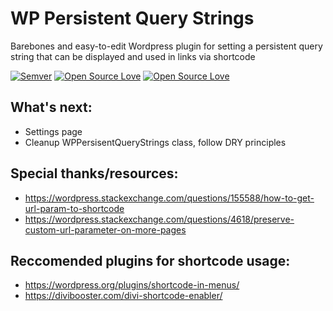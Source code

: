 # WP Persistent Query Strings

Barebones and easy-to-edit Wordpress plugin for setting a persistent query string that can be displayed and used in links via shortcode

[![Semver](http://img.shields.io/SemVer/1.0.1.png)](http://semver.org/spec/v1.0.1.html)
[![Open Source Love](https://badges.frapsoft.com/os/v1/open-source.svg?v=102)](https://github.com/ellerbrock/open-source-badge/)
[![Open Source Love](https://badges.frapsoft.com/os/mit/mit.svg?v=102)](https://github.com/ellerbrock/open-source-badge/)

## What's next:
- Settings page
- Cleanup WPPersisentQueryStrings class, follow DRY principles

## Special thanks/resources:
- https://wordpress.stackexchange.com/questions/155588/how-to-get-url-param-to-shortcode
- https://wordpress.stackexchange.com/questions/4618/preserve-custom-url-parameter-on-more-pages

## Reccomended plugins for shortcode usage:
- https://wordpress.org/plugins/shortcode-in-menus/
- https://divibooster.com/divi-shortcode-enabler/
